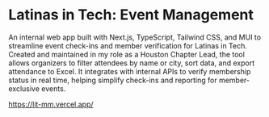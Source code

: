 # Latinas in Tech: Event Management

An internal web app built with Next.js, TypeScript, Tailwind CSS, and MUI to streamline event check-ins and member verification for Latinas in Tech. Created and maintained in my role as a Houston Chapter Lead, the tool allows organizers to filter attendees by name or city, sort data, and export attendance to Excel. It integrates with internal APIs to verify membership status in real time, helping simplify check-ins and reporting for member-exclusive events.

https://lit-mm.vercel.app/
